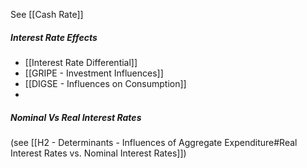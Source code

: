 See [[Cash Rate]]

##### Interest Rate Effects
- [[Interest Rate Differential]]
- [[GRIPE - Investment Influences]]
- [[DIGSE - Influences on Consumption]]
- 




##### Nominal Vs Real Interest Rates

(see [[H2 - Determinants - Influences of Aggregate Expenditure#Real Interest Rates vs. Nominal Interest Rates]])